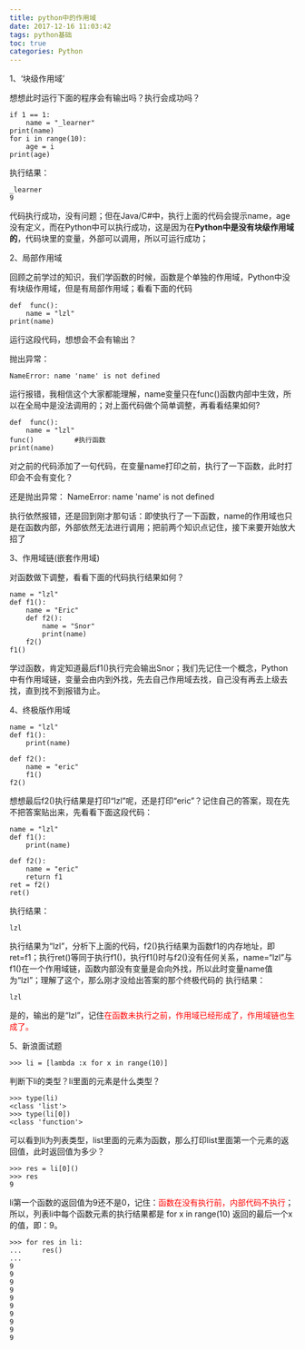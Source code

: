 ```yaml
---
title: python中的作用域
date: 2017-12-16 11:03:42
tags: python基础
toc: true
categories: Python
---
```

1、‘块级作用域’

想想此时运行下面的程序会有输出吗？执行会成功吗？
 
	if 1 == 1:
    	name = "_learner"
	print(name)
	for i in range(10):
    	age = i
	print(age)
执行结果：

	_learner
	9
<!--more-->
代码执行成功，没有问题；但在Java/C#中，执行上面的代码会提示name，age没有定义，而在Python中可以执行成功，这是因为在**Python中是没有块级作用域的**，代码块里的变量，外部可以调用，所以可运行成功；　　

 
2、局部作用域

回顾之前学过的知识，我们学函数的时候，函数是个单独的作用域，Python中没有块级作用域，但是有局部作用域；看看下面的代码

	def  func():
    	name = "lzl"
	print(name)
运行这段代码，想想会不会有输出？

抛出异常：

	NameError: name 'name' is not defined
运行报错，我相信这个大家都能理解，name变量只在func()函数内部中生效，所以在全局中是没法调用的；对上面代码做个简单调整，再看看结果如何?

	def  func():
    	name = "lzl"
	func()          #执行函数
	print(name)
对之前的代码添加了一句代码，在变量name打印之前，执行了一下函数，此时打印会不会有变化？

还是抛出异常：
	NameError: name 'name' is not defined

执行依然报错，还是回到刚才那句话：即使执行了一下函数，name的作用域也只是在函数内部，外部依然无法进行调用；把前两个知识点记住，接下来要开始放大招了


3、作用域链(嵌套作用域)

对函数做下调整，看看下面的代码执行结果如何？

	name = "lzl"
	def f1():
    	name = "Eric"
    	def f2():
        	name = "Snor"
        	print(name)
    	f2()
	f1()
学过函数，肯定知道最后f1()执行完会输出Snor；我们先记住一个概念，Python中有作用域链，变量会由内到外找，先去自己作用域去找，自己没有再去上级去找，直到找不到报错为止。

 
4、终极版作用域

	name = "lzl"
	def f1():
    	print(name)
 
	def f2():
    	name = "eric"
    	f1()
	f2()
想想最后f2()执行结果是打印“lzl”呢，还是打印“eric”？记住自己的答案，现在先不把答案贴出来，先看看下面这段代码：

	name = "lzl"
	def f1():
    	print(name)
 
	def f2():
    	name = "eric"
    	return f1
	ret = f2()
	ret()
 
执行结果：

	lzl
执行结果为“lzl”，分析下上面的代码，f2()执行结果为函数f1的内存地址，即ret=f1；执行ret()等同于执行f1()，执行f1()时与f2()没有任何关系，name=“lzl”与f1()在一个作用域链，函数内部没有变量是会向外找，所以此时变量name值为“lzl”；理解了这个，那么刚才没给出答案的那个终极代码的
执行结果：

	lzl
是的，输出的是“lzl”，记住<font color=red>在函数未执行之前，作用域已经形成了，作用域链也生成了。</font>


5、新浪面试题

	>>> li = [lambda :x for x in range(10)]

判断下li的类型？li里面的元素是什么类型？

	>>> type(li)
	<class 'list'>
	>>> type(li[0])
	<class 'function'>
可以看到li为列表类型，list里面的元素为函数，那么打印list里面第一个元素的返回值，此时返回值为多少？

	>>> res = li[0]()
	>>> res
	9
li第一个函数的返回值为9还不是0，记住：<font color=red>函数在没有执行前，内部代码不执行</font>；所以，列表li中每个函数元素的执行结果都是 for x in range(10) 返回的最后一个x的值，即：9。

	>>> for res in li:
	...     res()
	...
	9
	9
	9
	9
	9
	9
	9
	9
	9
	9
